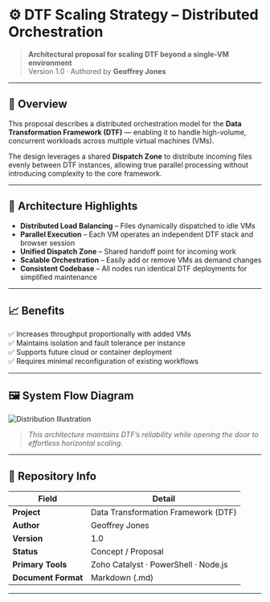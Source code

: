 # ⚙️ DTF Scaling Strategy – Distributed Orchestration  

> **Architectural proposal for scaling DTF beyond a single-VM environment**  
> Version 1.0 · Authored by **Geoffrey Jones**  

---

## 📘 Overview  
This proposal describes a distributed orchestration model for the **Data Transformation Framework (DTF)** — enabling it to handle high-volume, concurrent workloads across multiple virtual machines (VMs).  

The design leverages a shared **Dispatch Zone** to distribute incoming files evenly between DTF instances, allowing true parallel processing without introducing complexity to the core framework.  

---

## 🧩 Architecture Highlights  

- **Distributed Load Balancing** – Files dynamically dispatched to idle VMs  
- **Parallel Execution** – Each VM operates an independent DTF stack and browser session  
- **Unified Dispatch Zone** – Shared handoff point for incoming work  
- **Scalable Orchestration** – Easily add or remove VMs as demand changes  
- **Consistent Codebase** – All nodes run identical DTF deployments for simplified maintenance  

---

## 📈 Benefits  

✅ Increases throughput proportionally with added VMs  
✅ Maintains isolation and fault tolerance per instance  
✅ Supports future cloud or container deployment  
✅ Requires minimal reconfiguration of existing workflows  

---

## 🖼️ System Flow Diagram  

![Distribution Illustration](https://github.com/GMJ2023/assets/blob/distribution%20Illustration.png)

> *This architecture maintains DTF’s reliability while opening the door to effortless horizontal scaling.*

---

## 🧠 Repository Info  

| Field | Detail |
|-------|--------|
| **Project** | Data Transformation Framework (DTF) |
| **Author** | Geoffrey Jones |
| **Version** | 1.0 |
| **Status** | Concept / Proposal |
| **Primary Tools** | Zoho Catalyst · PowerShell · Node.js |
| **Document Format** | Markdown (.md) |

---
